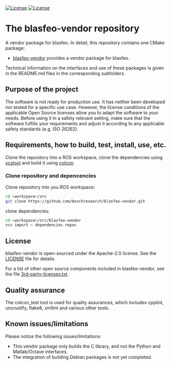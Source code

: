 [![License](https://img.shields.io/badge/License-Apache%202-blue.svg)](LICENSE)
[![License](https://img.shields.io/badge/License-BSD_2--Clause-orange.svg)](https://opensource.org/licenses/BSD-2-Clause)

# The blasfeo-vendor repository
A vendor package for blasfeo. In detail, this repository contains one CMake package:

*   [blasfeo-vendor](blasfeo-vendor/) provides a vendor package for blasfeo.

Technical information on the interfaces and use of these packages is given in the README.md files in the corresponding subfolders.


## Purpose of the project

The software is not ready for production use. It has neither been developed nor tested for a specific use case. However, the license conditions of the applicable Open Source licenses allow you to adapt the software to your needs. Before using it in a safety relevant setting, make sure that the software fulfills your requirements and adjust it according to any applicable safety standards (e.g. ISO 26262).


## Requirements, how to build, test, install, use, etc.

Clone the repository into a ROS workspace, clone the dependencies using [vcstool](https://github.com/dirk-thomas/vcstool) and build it using [colcon](https://colcon.readthedocs.io/).

### Clone repository and depencencies

Clone repository into you ROS workspace:
```bash
cd <workspace>/src
git clone https://github.com/boschresearch/blasfeo-vendor.git
```

clone dependencies:
```bash
cd <workspace>/src/blasfeo-vendor
vcs import < dependencies.repos
```


## License

blasfeo-vendor is open-sourced under the Apache-2.0 license. See the [LICENSE](LICENSE) file for details.

For a list of other open source components included in blasfeo-vendor, see the file [3rd-party-licenses.txt](3rd-party-licenses.txt).


## Quality assurance

The colcon_test tool is used for quality assurances, which includes cpplint, uncrustify, flake8, xmllint and various other tools.


## Known issues/limitations

Please notice the following issues/limitations:

* This vendor package only builds the C library, and not the Python and Matlab/Octave interfaces.
* The integration of building Debian packages is not yet completed.

